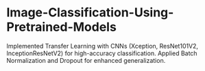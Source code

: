# Image-Classification-Using-Pretrained-Models
Implemented Transfer Learning with CNNs (Xception, ResNet101V2, InceptionResNetV2) for high-accuracy classification. Applied Batch Normalization and Dropout for enhanced generalization.
